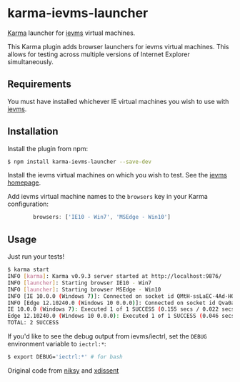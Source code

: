 # karma-ievms-launcher

[Karma](http://karma-runner.github.io) launcher for 
[ievms](http://xdissent.github.io/ievms) virtual machines.

This Karma plugin adds browser launchers for ievms virtual machines. This
allows for testing across multiple versions of Internet Explorer simultaneously.


Requirements
------------

You must have installed whichever IE virtual machines you wish to use with 
[ievms](http://xdissent.github.io/ievms).


Installation
------------

Install the plugin from npm:

```sh
$ npm install karma-ievms-launcher --save-dev
```

Install the ievms virtual machines on which you wish to test. See the 
[ievms homepage](http://xdissent.github.io/ievms).

Add ievms virtual machine names to the `browsers` key in your Karma 
configuration:

```js
        browsers: ['IE10 - Win7', 'MSEdge - Win10']
```

Usage
-----

Just run your tests!

```sh
$ karma start
INFO [karma]: Karma v0.9.3 server started at http://localhost:9876/
INFO [launcher]: Starting browser IE10 - Win7
INFO [launcher]: Starting browser MSEdge - Win10
INFO [IE 10.0.0 (Windows 7)]: Connected on socket id QMtH-ssLaEC-4Ad-HQcx
INFO [Edge 12.10240.0 (Windows 10 0.0.0)]: Connected on socket id Qva0anolj13o15hqHQcz
IE 10.0.0 (Windows 7): Executed 1 of 1 SUCCESS (0.155 secs / 0.022 secs)
Edge 12.10240.0 (Windows 10 0.0.0): Executed 1 of 1 SUCCESS (0.046 secs / 0 secs)
TOTAL: 2 SUCCESS

```

If you'd like to see the debug output from ievms/iectrl, set the `DEBUG` 
environment variable to `iectrl:*`:

```sh
$ export DEBUG='iectrl:*' # for bash
```

Original code from [niksy](https://github.com/niksy) and [xdissent](https://github.com/xdissent)
